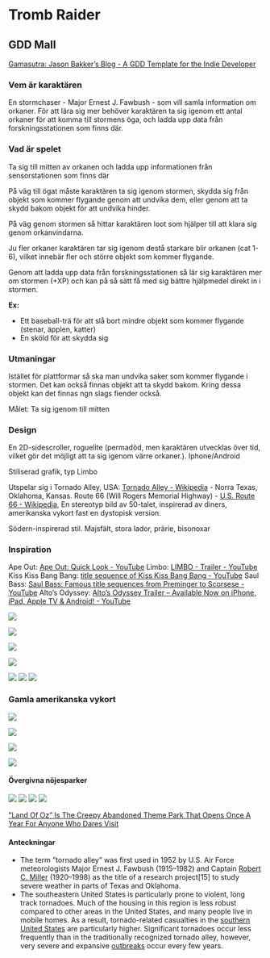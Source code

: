 # Tromb Raider
## GDD Mall
[Gamasutra: Jason Bakker’s Blog - A GDD Template for the Indie Developer](http://www.gamasutra.com/blogs/JasonBakker/20090604/84211/A_GDD_Template_for_the_Indie_Developer.php)

### Vem är karaktären
En stormchaser - Major Ernest J. Fawbush - som vill samla information om orkaner. För att lära sig mer behöver karaktären ta sig igenom ett antal orkaner för att komma till stormens öga, och ladda upp data från forskningsstationen som finns där.

### Vad är spelet
Ta sig till mitten av orkanen och ladda upp informationen från sensorstationen som finns där

På väg till ögat måste karaktären ta sig igenom stormen, skydda sig från objekt som kommer flygande genom att undvika dem, eller genom att ta skydd bakom objekt för att undvika hinder. 

På väg genom stormen så hittar karaktären loot som hjälper till att klara sig genom orkanvindarna. 

Ju fler orkaner karaktären tar sig igenom destå starkare blir orkanen (cat 1-6), vilket innebär fler och större objekt som kommer flygande.

Genom att ladda upp data från forskningsstationen så lär sig karaktären mer om stormen (+XP) och kan på så sätt få med sig bättre hjälpmedel direkt in i stormen. 

**Ex:** 
* Ett baseball-trä för att slå bort mindre objekt som kommer flygande (stenar, äpplen, katter)
* En sköld för att skydda sig

### Utmaningar

Istället för plattformar så ska man undvika saker som kommer flygande i stormen. Det kan också finnas objekt att ta skydd bakom. Kring dessa objekt kan det finnas ngn slags fiender också. 

Målet: Ta sig igenom till mitten

### Design
En 2D-sidescroller, roguelite (permadöd, men karaktären utvecklas över tid, vilket gör det möjligt att ta sig igenom värre orkaner.). Iphone/Android

Stiliserad grafik, typ Limbo

Utspelar sig i Tornado Alley, USA: [Tornado Alley - Wikipedia](https://en.wikipedia.org/wiki/Tornado_Alley) - Norra Texas, Oklahoma, Kansas. Route 66 (Will Rogers Memorial Highway) - [U.S. Route 66 - Wikipedia](https://en.wikipedia.org/wiki/U.S._Route_66), En stereotyp bild av 50-talet, inspirerad av diners, amerikanska vykort fast en dystopisk version.

Södern-inspirerad stil. Majsfält, stora lador, prärie, bisonoxar

### Inspiration
Ape Out: [Ape Out: Quick Look - YouTube](https://www.youtube.com/watch?v=DdhnA08BX7E&t=577s)
Limbo: [LIMBO - Trailer - YouTube](https://www.youtube.com/watch?v=Y4HSyVXKYz8)
Kiss Kiss Bang Bang: [title sequence of Kiss Kiss Bang Bang - YouTube](https://www.youtube.com/watch?v=_bpP9sI72bM&list=PLbEb562CLykF1DEw2z6aDdnMQ7SgowNxS&index=45)
Saul Bass: [Saul Bass: Famous title sequences from Preminger to Scorsese - YouTube](https://www.youtube.com/watch?v=qqM3McG4-LE)
Alto’s Odyssey: [Alto’s Odyssey Trailer – Available Now on iPhone, iPad, Apple TV & Android! - YouTube](https://www.youtube.com/watch?v=PaZsrAi6iJg) 

![](images/Route_66-1.jpg)

![](images/29001428.jpg)

![](images/ROY_Neon_66_Diner_8511_0e36e0c5-77e0-469a-a26c-78259635b6df.jpg)

![](images/Unknown.jpeg)

![](images/Epic-Route66-Brewery-Road-Trips-hero.jpg)
![](images/170815-route-66-tee-pee-curios.jpg)
![](images/Blue-Swallow-Motel-Route-66-1024x523.jpg)

### Gamla amerikanska vykort

![](images/ok700.jpg)

![](images/111-arizona-vintage-postcard.jpg)

![](images/sunshine_1954_fresh_00.jpg)

![](images/7410330694_ca71109b97_b.jpg)

#### Övergivna nöjesparker

![](images/debbie-reynolds-brought-13-year-old-carrie-fisher-to-the-park_s-opening-photo-u2.jpeg)
![](images/39E6CD5E00000578-3889636-image-a-73_1477917362026.jpg)
![](images/tumblr_nrrh4lwSXM1st8ftgo1_500.jpg)
![](images/abandoned-theme-parks-creepy-entity.png)

[”Land Of Oz” Is The Creepy Abandoned Theme Park That Opens Once A Year For Anyone Who Dares Visit](https://www.ranker.com/list/land-of-oz-theme-park-facts/mariel-loveland)

#### Anteckningar
* The term ”tornado alley” was first used in 1952 by U.S. Air Force meteorologists Major Ernest J. Fawbush (1915–1982) and Captain  [Robert C. Miller](https://en.wikipedia.org/wiki/Robert_C._Miller)  (1920–1998) as the title of a research project[15] to study severe weather in parts of Texas and Oklahoma.
* The southeastern United States is particularly prone to violent, long track tornadoes. Much of the housing in this region is less robust compared to other areas in the United States, and many people live in mobile homes. As a result, tornado-related casualties in the  [southern United States](https://en.wikipedia.org/wiki/Southern_United_States)  are particularly higher. Significant tornadoes occur less frequently than in the traditionally recognized tornado alley, however, very severe and expansive  [outbreaks](https://en.wikipedia.org/wiki/Tornado_outbreak)  occur every few years.
